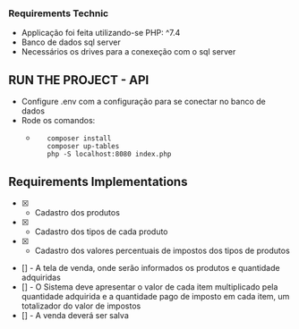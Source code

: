 ### Requirements Technic
- Applicação foi feita utilizando-se PHP: ^7.4
- Banco de dados sql server
- Necessários os drives para a conexeção com o sql server

## RUN THE PROJECT - API
- Configure .env com a configuração para se conectar no banco de dados
- Rode os comandos:
  - ```console
       composer install
       composer up-tables
       php -S localhost:8080 index.php
       ```

## Requirements Implementations

- [x] - Cadastro dos produtos
- [x] - Cadastro dos tipos de cada produto
- [x] - Cadastro dos valores percentuais de impostos dos tipos de produtos
- [] - A tela de venda, onde serão informados os produtos e quantidade adquiridas
- [] - O Sistema deve apresentar o valor de cada item multiplicado pela quantidade adquirida e a quantidade pago de imposto em cada item, um totalizador do valor de impostos
- [] - A venda deverá ser salva